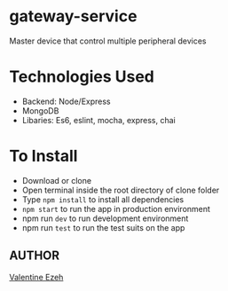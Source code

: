 # gateway-service
Master device that control multiple peripheral devices

# Technologies Used
- Backend: Node/Express
- MongoDB
- Libaries: Es6, eslint, mocha, express, chai

# To Install

- Download or clone
- Open terminal inside the root directory of clone folder
- Type `npm install` to install all dependencies
- `npm start` to run the app in production environment
- npm run `dev` to run development environment
- npm run `test` to run the test suits on the app

## AUTHOR
[Valentine Ezeh](https://github.com/valentineezeh/gateway-service/)